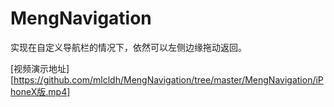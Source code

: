 # MengNavigation
实现在自定义导航栏的情况下，依然可以左侧边缘拖动返回。

[视频演示地址][https://github.com/mlcldh/MengNavigation/tree/master/MengNavigation/iPhoneX版.mp4]

